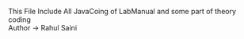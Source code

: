 This File Include  All JavaCoing of LabManual and  some part of theory coding  
Author -> Rahul Saini
